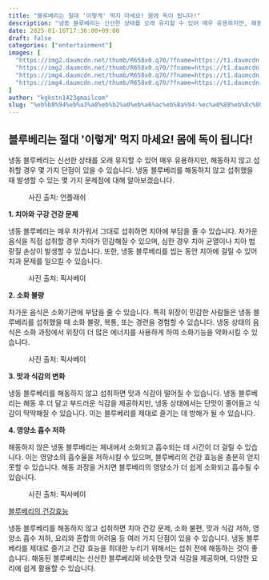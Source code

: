 ```yaml
---
title: "블루베리는 절대 '이렇게' 먹지 마세요! 몸에 독이 됩니다!"
description: "냉동 블루베리는 신선한 상태를 오래 유지할 수 있어 매우 유용하지만, 해동하지 않고 섭취할 경우 몇 가지 단점이 있을 수 있습니다. 냉동 블루베리를 해동하지 않고 섭취했을 때 발생할 수 있는 몇 가지 문제점에 대해 알아보겠습니다."
date: 2025-01-16T17:36:00+09:00
draft: false
categories: ["entertainment"]
images: [
  "https://img2.daumcdn.net/thumb/R658x0.q70/?fname=https://t1.daumcdn.net/news/202412/02/starpick/20241202110411067cmjr.jpg"
  "https://img2.daumcdn.net/thumb/R658x0.q70/?fname=https://t1.daumcdn.net/news/202412/02/starpick/20241202110411339ygfv.jpg"
  "https://img4.daumcdn.net/thumb/R658x0.q70/?fname=https://t1.daumcdn.net/news/202412/02/starpick/20241202110411518wdik.jpg"
  "https://img4.daumcdn.net/thumb/R658x0.q70/?fname=https://t1.daumcdn.net/news/202412/02/starpick/20241202110411773ebof.jpg"
]
author: "kgkstn1423gmailcom"
slug: "%eb%b8%94%eb%a3%a8%eb%b2%a0%eb%a6%ac%eb%8a%94-%ec%a0%88%eb%8c%80-%ec%9d%b4%eb%a0%87%ea%b2%8c-%eb%a8%b9%ec%a7%80-%eb%a7%88%ec%84%b8%ec%9a%94-%eb%aa%b8%ec%97%90-%eb%8f%85%ec%9d%b4-%eb%90%a9"
---
```


<h2 >블루베리는 절대 '이렇게' 먹지 마세요! 몸에 독이 됩니다!</h2> <p>냉동 블루베리는 신선한 상태를 오래 유지할 수 있어 매우 유용하지만, 해동하지 않고 섭취할 경우 몇 가지 단점이 있을 수 있습니다. 냉동 블루베리를 해동하지 않고 섭취했을 때 발생할 수 있는 몇 가지 문제점에 대해 알아보겠습니다.</p> <figure ><img src="https://img2.daumcdn.net/thumb/R658x0.q70/?fname=https://t1.daumcdn.net/news/202412/02/starpick/20241202110411067cmjr.jpg" alt=""/><figcaption >사진 출처: 언플래쉬</figcaption></figure> <p><strong>1. 치아와 구강 건강 문제</strong></p> <p>냉동 블루베리는 매우 차가워서 그대로 섭취하면 치아에 부담을 줄 수 있습니다. 차가운 음식을 직접 섭취할 경우 치아가 민감해질 수 있으며, 심한 경우 치아 균열이나 치아 법랑질 손상이 발생할 수 있습니다. 또한, 냉동 블루베리를 씹는 동안 치아에 걸릴 수 있어 치과 문제를 일으킬 수 있습니다.</p> <figure ><img src="https://img2.daumcdn.net/thumb/R658x0.q70/?fname=https://t1.daumcdn.net/news/202412/02/starpick/20241202110411339ygfv.jpg" alt=""/><figcaption >사진 출처: 픽사베이</figcaption></figure> <p><strong>2. 소화 불량</strong></p> <p>차가운 음식은 소화기관에 부담을 줄 수 있습니다. 특히 위장이 민감한 사람들은 냉동 블루베리를 섭취했을 때 소화 불량, 복통, 또는 경련을 경험할 수 있습니다. 냉동 상태의 음식은 소화 과정에서 위장이 더 많은 에너지를 사용하게 하여 소화기능을 약화시킬 수 있습니다.</p> <figure ><img src="https://img4.daumcdn.net/thumb/R658x0.q70/?fname=https://t1.daumcdn.net/news/202412/02/starpick/20241202110411518wdik.jpg" alt=""/><figcaption >사진 출처: 픽사베이</figcaption></figure> <p><strong>3. 맛과 식감의 변화</strong></p> <p>냉동 블루베리를 해동하지 않고 섭취하면 맛과 식감이 떨어질 수 있습니다. 냉동 블루베리는 해동 후 더 달고 부드러운 식감을 제공하지만, 냉동 상태에서는 단맛이 줄어들고 식감이 딱딱해질 수 있습니다. 이는 블루베리를 제대로 즐기는 데 방해가 될 수 있습니다.</p> <p><strong>4. 영양소 흡수 저하</strong></p> <p>해동하지 않은 냉동 블루베리는 체내에서 소화되고 흡수되는 데 시간이 더 걸릴 수 있습니다. 이는 영양소의 흡수율을 저하시킬 수 있으며, 블루베리의 건강 효능을 충분히 얻지 못할 수 있습니다. 해동 과정을 거치면 블루베리의 영양소가 더 쉽게 소화되고 흡수될 수 있습니다.</p> <figure ><img src="https://img4.daumcdn.net/thumb/R658x0.q70/?fname=https://t1.daumcdn.net/news/202412/02/starpick/20241202110411773ebof.jpg" alt=""/><figcaption >사진 출처: 픽사베이</figcaption></figure> <p><a href="https://v.daum.net/v/Ktgv6wo9ou" target="_blank" rel="noreferrer noopener">블루베리의 건강효능</a></p> <p>냉동 블루베리를 해동하지 않고 섭취하면 치아 건강 문제, 소화 불편, 맛과 식감 저하, 영양소 흡수 저하, 요리와 혼합의 어려움 등 여러 가지 단점이 있을 수 있습니다. 냉동 블루베리를 제대로 즐기고 건강 효능을 최대한 누리기 위해서는 섭취 전에 해동하는 것이 좋습니다. 해동된 블루베리는 신선한 블루베리와 비슷한 맛과 식감을 제공하며, 다양한 요리에 쉽게 활용할 수 있습니다.</p>